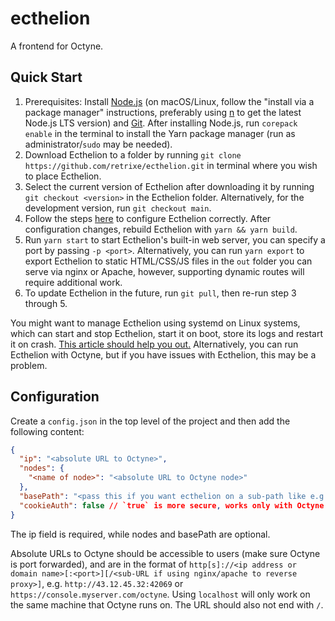 # ecthelion

A frontend for Octyne.

## Quick Start

1. Prerequisites: Install [Node.js](https://nodejs.dev/en/download/) (on macOS/Linux, follow the "install via a package manager" instructions, preferably using [n](https://nodejs.dev/en/download/package-manager#n) to get the latest Node.js LTS version) and [Git](https://www.atlassian.com/git/tutorials/install-git). After installing Node.js, run `corepack enable` in the terminal to install the Yarn package manager (run as administrator/`sudo` may be needed).
2. Download Ecthelion to a folder by running `git clone https://github.com/retrixe/ecthelion.git` in terminal where you wish to place Ecthelion.
3. Select the current version of Ecthelion after downloading it by running `git checkout <version>` in the Ecthelion folder. Alternatively, for the development version, run `git checkout main`.
4. Follow the steps [here](https://github.com/retrixe/ecthelion#configuration) to configure Ecthelion correctly. After configuration changes, rebuild Ecthelion with `yarn && yarn build`.
5. Run `yarn start` to start Ecthelion's built-in web server, you can specify a port by passing `-p <port>`. Alternatively, you can run `yarn export` to export Ecthelion to static HTML/CSS/JS files in the `out` folder you can serve via nginx or Apache, however, supporting dynamic routes will require additional work.
6. To update Ecthelion in the future, run `git pull`, then re-run step 3 through 5.

You might want to manage Ecthelion using systemd on Linux systems, which can start and stop Ecthelion, start it on boot, store its logs and restart it on crash. [This article should help you out.](https://medium.com/@benmorel/creating-a-linux-service-with-systemd-611b5c8b91d6) Alternatively, you can run Ecthelion with Octyne, but if you have issues with Ecthelion, this may be a problem.

## Configuration

Create a `config.json` in the top level of the project and then add the following content:

```json
{
  "ip": "<absolute URL to Octyne>",
  "nodes": {
    "<name of node>": "<absolute URL to Octyne node>"
  },
  "basePath": "<pass this if you want ecthelion on a sub-path like e.g. /ecthelion>",
  "cookieAuth": false // `true` is more secure, works only with Octyne v1.1+ and Octyne/Ecthelion under 1 domain
}
```

The ip field is required, while nodes and basePath are optional.

Absolute URLs to Octyne should be accessible to users (make sure Octyne is port forwarded), and are in the format of `http[s]://<ip address or domain name>[:<port>][/<sub-URL if using nginx/apache to reverse proxy>]`, e.g. `http://43.12.45.32:42069` or `https://console.myserver.com/octyne`. Using `localhost` will only work on the same machine that Octyne runs on. The URL should also not end with `/`.
